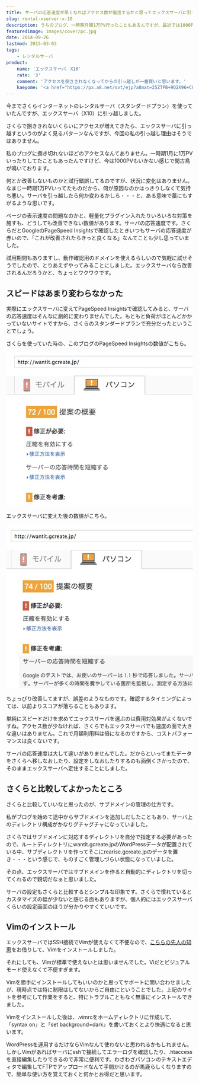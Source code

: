 ```yaml
---
title: サーバの応答速度が早くなればアクセス数が復活するかと思ってエックスサーバに引っ越してみた
slug: rental-xserver-x-10
description: うちのブログ、一時期月間1万PV行ったこともあるんですが、最近では1000PVを切っています。サーバを引っ越したら変わるかもしれないと、エックスサーバへの引っ越しましたが効果は出ず。サーバの設定が私の好みだったのがせめてもの救いです。
featuredimage: images/cover/pc.jpg
date: 2014-09-26
lastmod: 2015-03-03
tags: 
    - レンタルサーバ
product:
    name: 'エックスサーバ　X10'
    rate: '3'
    comment: 'アクセスを捌ききれなくなってからの引っ越しが一番賢いと思います。'
    kaeyome: '<a href="https://px.a8.net/svt/ejp?a8mat=25ZTPB+9Q2X96+CO4+661TT" target="_blank"> <img border="0" width="350" height="160" alt="" src="https://www22.a8.net/svt/bgt?aid=131001887588&wid=002&eno=01&mid=s00000001642001036000&mc=1"></a> <img border="0" width="1" height="1" src="https://www12.a8.net/0.gif?a8mat=25ZTPB+9Q2X96+CO4+661TT" alt="">'
---
```


今までさくらインターネットのレンタルサーバ（スタンダードプラン）を使っていたんですが、エックスサーバ（X10）に引っ越しました。

さくらで捌ききれないくらいにアクセスが増えてきたら、エックスサーバに引っ越すというのがよく見るパターンなんですが、今回の私の引っ越し理由はそうではありません。

私のブログに捌き切れないほどのアクセスなんてありません。一時期1月に1万PVいったりしてたこともあったんですけど、今は1000PVもいかない感じで閑古鳥が鳴いております。

何とか改善しないものかと試行錯誤してるのですが、状況に変化はありません。なまじ一時期1万PVいってたものだから、何が原因なのかはっきりしなくて気持ち悪い。サーバを引っ越したら何か変わるかしら・・・と、ある意味で藁にもすがるような思いです。

ページの表示速度の問題なのかと、軽量化プラグイン入れたりいろいろな対策を施すも、どうしても改善できない数値があります。サーバの応答速度です。さくらだとGoogleのPageSpeed Insightsで確認したときいつもサーバの応答速度が赤いので、「これが改善されたらきっと良くなる」なんてことも少し思っていました。

試用期間もありますし、動作確認用のドメインを使えるらしいので気軽に試せそうでしたので、とりあえずやってみることにしました。エックスサーバなら改善されるんだろうかと、ちょっとワクワクです。

## スピードはあまり変わらなかった

実際にエックスサーバに変えてPageSpeed Insightsで確認してみると、サーバの応答速度はそんなに劇的に変わりませんでした。もともと負荷がほとんどかかっていないサイトですから、さくらのスタンダードプランで充分だったということでしょう。

さくらを使っていた時の、このブログのPageSpeed Insightsの数値がこちら。

![さくらサーバスタンダードプラン](b2b25c0f36c98695b8c3f099d313a128.jpg)

エックスサーバに変えた後の数値がこちら。

![エックスサーバでの数値](6b153bf8b567f9fa3725523e36cecc52.jpg)

ちょっぴり改善してますが、誤差のようなものです。確認するタイミングによっては、以前よりスコアが落ちることもあります。

単純にスピードだけを求めてエックスサーバを選ぶのは費用対効果がよくないですね。アクセス数が少なければ、さくらでもエックスサーバでも速度の面で大きな違いはありません。これで月額利用料は倍になるのですから、コストパフォーマンスは良くないです。

サーバの応答速度は大して違いがありませんでした。だからといってまたデータをさくらへ移しなおしたり、設定をしなおしたりするのも面倒くさかったので、そのままエックスサーバへ定住することにしました。

## さくらと比較してよかったところ

さくらと比較していいなと思ったのが、サブドメインの管理の仕方です。

私がブログを始めて途中からサブドメインを追加しだしたこともあり、サーバ上のディレクトリ構成がかなりグチャグチャになっていました。

さくらではサブドメインに対応するディレクトリを自分で指定する必要があったので、ルートディレクトリにwantit.gcreate.jpのWordPressデータが配置されている中、サブディレクトリを作ってそこにrearise.gcreate.jpのデータを置き・・・という感じで、ものすごく管理しづらい状態になっていました。

その点、エックスサーバではサブドメインを作ると自動的にディレクトリを切ってくれるので親切だなぁと思いました。

サーバの設定もさくらと比較するとシンプルな印象です。さくらで慣れているとカスタマイズの幅が少ないと感じる面もありますが、個人的にはエックスサーバくらいの設定画面のほうが分かりやすくていいです。


## Vimのインストール


エックスサーバではSSH接続でVimが使えなくて不便なので、<a href="https://cyber-em.seesaa.net/article/378772172.html">こちらの先人の知恵</a>をお借りして、Vimをインストールしました。

それにしても、Vimが標準で使えないとは思いませんでした。Viだとビジュアルモード使えなくて不便すぎます。

Vimを勝手にインストールしてもいいのかと思ってサポートに問い合わせましたが、現時点では特に制限はしてないからご自由にということでした。上記のサイトを参考にして作業をすると、特にトラブルこともなく無事にインストールできました。

Vimをインストールした後は、.vimrcをホームディレクトリに作成して、「syntax on」と「set background=dark」を書いておくとより快適になると思います。

WordPressを運用するだけならVimなんて使わないと思われるかもしれません。しかしVimがあればサーバにsshで接続してエラーログを確認したり、.htaccessを直接編集したりできるので非常に便利です。わざわざパソコンのテキストエディタで編集してFTPでアップロードなんて手間かけるのが馬鹿らしくなりますので、簡単な使い方を覚えておくと何かとお得だと思います。
